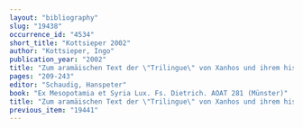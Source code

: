 ```yaml
---
layout: "bibliography"
slug: "19438"
occurrence_id: "4534"
short_title: "Kottsieper 2002"
author: "Kottsieper, Ingo"
publication_year: "2002"
title: "Zum aramäischen Text der \"Trilingue\" von Xanhos und ihrem historischen Hintergrand"
pages: "209-243"
editor: "Schaudig, Hanspeter"
book: "Ex Mesopotamia et Syria Lux. Fs. Dietrich. AOAT 281 (Münster)"
title: "Zum aramäischen Text der \"Trilingue\" von Xanhos und ihrem historischen Hintergrand"
previous_item: "19441"
---
```

